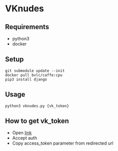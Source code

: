 # VKnudes

## Requirements
- python3
- docker

## Setup
```
git submodule update --init
docker pull bvlc/caffe:cpu  
pip3 install django
```

## Usage
`python3 vknudes.py {vk_token}`

## How to get vk_token
- Open [link](https://oauth.vk.com/authorize?client_id=6348349&display=page&redirect_uri=https://oauth.vk.com/blank.html&scope=friends,photos&response_type=token&v=5.71)
- Accept auth
- Copy access_token parameter from redirected url

